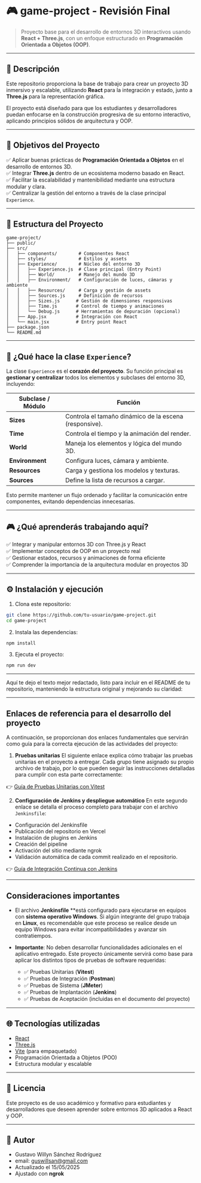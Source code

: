 # 🎮 game-project - Revisión Final

> Proyecto base para el desarrollo de entornos 3D interactivos usando **React + Three.js**, con un enfoque estructurado en **Programación Orientada a Objetos (OOP)**.

---

## 🚀 Descripción

Este repositorio proporciona la base de trabajo para crear un proyecto 3D inmersivo y escalable, utilizando **React** para la integración y estado, junto a **Three.js** para la representación gráfica.

El proyecto está diseñado para que los estudiantes y desarrolladores puedan enfocarse en la construcción progresiva de su entorno interactivo, aplicando principios sólidos de arquitectura y OOP.

---

## 🎯 Objetivos del Proyecto

✅ Aplicar buenas prácticas de **Programación Orientada a Objetos** en el desarrollo de entornos 3D.  
✅ Integrar **Three.js** dentro de un ecosistema moderno basado en React.  
✅ Facilitar la escalabilidad y mantenibilidad mediante una estructura modular y clara.  
✅ Centralizar la gestión del entorno a través de la clase principal `Experience`.  

---

## 📂 Estructura del Proyecto

```
game-project/
├── public/
├── src/
│   ├── components/        # Componentes React
│   ├── styles/            # Estilos y assets
│   ├── Experience/        # Núcleo del entorno 3D
│   │   ├── Experience.js  # Clase principal (Entry Point)
│   │   ├── World/         # Manejo del mundo 3D
│   │   ├── Environment/   # Configuración de luces, cámaras y ambiente
│   │   ├── Resources/     # Carga y gestión de assets
│   │   ├── Sources.js     # Definición de recursos
│   │   ├── Sizes.js      # Gestión de dimensiones responsivas
│   │   ├── Time.js       # Control de tiempo y animaciones
│   │   └── Debug.js      # Herramientas de depuración (opcional)
│   ├── App.jsx           # Integración con React
│   └── main.jsx          # Entry point React
├── package.json
└── README.md
```

---

## 🧩 ¿Qué hace la clase `Experience`?

La clase `Experience` es el **corazón del proyecto**. Su función principal es **gestionar y centralizar** todos los elementos y subclases del entorno 3D, incluyendo:

| Subclase / Módulo | Función                                                  |
|-------------------|----------------------------------------------------------|
| **Sizes**        | Controla el tamaño dinámico de la escena (responsive).    |
| **Time**         | Controla el tiempo y la animación del render.             |
| **World**        | Maneja los elementos y lógica del mundo 3D.               |
| **Environment**  | Configura luces, cámara y ambiente.                      |
| **Resources**    | Carga y gestiona los modelos y texturas.                  |
| **Sources**      | Define la lista de recursos a cargar.                     |

Esto permite mantener un flujo ordenado y facilitar la comunicación entre componentes, evitando dependencias innecesarias.

---

## 🎮 ¿Qué aprenderás trabajando aquí?

✅ Integrar y manipular entornos 3D con Three.js y React  
✅ Implementar conceptos de OOP en un proyecto real  
✅ Gestionar estados, recursos y animaciones de forma eficiente  
✅ Comprender la importancia de la arquitectura modular en proyectos 3D

---

## ⚙️ Instalación y ejecución

1. Clona este repositorio:
```bash
git clone https://github.com/tu-usuario/game-project.git
cd game-project
```

2. Instala las dependencias:
```bash
npm install
```

3. Ejecuta el proyecto:
```bash
npm run dev
```

---

Aquí te dejo el texto mejor redactado, listo para incluir en el README de tu repositorio, manteniendo la estructura original y mejorando su claridad:

---

## Enlaces de referencia para el desarrollo del proyecto

A continuación, se proporcionan dos enlaces fundamentales que servirán como guía para la correcta ejecución de las actividades del proyecto:

1. **Pruebas unitarias**
   El siguiente enlace explica cómo trabajar las pruebas unitarias en el proyecto a entregar. Cada grupo tiene asignado su propio archivo de trabajo, por lo que pueden seguir las instrucciones detalladas para cumplir con esta parte correctamente:

👉 [Guía de Pruebas Unitarias con Vitest](https://asigcalidadsoftware.vercel.app/modules/unitarias_vite.html)

2. **Configuración de Jenkins y despliegue automático**
   En este segundo enlace se detalla el proceso completo para trabajar con el archivo `Jenkinsfile`:

* Configuración del Jenkinsfile
* Publicación del repositorio en Vercel
* Instalación de plugins en Jenkins
* Creación del pipeline
* Activación del sitio mediante ngrok
* Validación automática de cada commit realizado en el repositorio.

👉 [Guía de Integración Continua con Jenkins](https://asigcalidadsoftware.vercel.app/modules/unitarias_vite_2.html)

---

## Consideraciones importantes

* El archivo **Jenkinsfile** **está configurado para ejecutarse en equipos con **sistema operativo Windows**.
  Si algún integrante del grupo trabaja en **Linux**, es recomendable que este proceso se realice desde un equipo Windows para evitar incompatibilidades y avanzar sin contratiempos.

* **Importante**: No deben desarrollar funcionalidades adicionales en el aplicativo entregado. Este proyecto únicamente servirá como base para aplicar los distintos tipos de pruebas de software requeridas:

  * ✅ Pruebas Unitarias (**Vitest**)
  * ✅ Pruebas de Integración (**Postman**)
  * ✅ Pruebas de Sistema (**JMeter**)
  * ✅ Pruebas de Implantación (**Jenkins**)
  * ✅ Pruebas de Aceptación (incluidas en el documento del proyecto)


---

## 🌐 Tecnologías utilizadas

- [React](https://react.dev/)
- [Three.js](https://threejs.org/)
- [Vite](https://vitejs.dev/) (para empaquetado)
- Programación Orientada a Objetos (POO)
- Estructura modular y escalable

---

## 📄 Licencia

Este proyecto es de uso académico y formativo para estudiantes y desarrolladores que deseen aprender sobre entornos 3D aplicados a React y OOP.

---
## 🧑 Autor
- Gustavo Willyn Sánchez Rodríguez
- email: guswillsan@gmail.com
- Actualizado el 15/05/2025
- Ajustado con **ngrok**